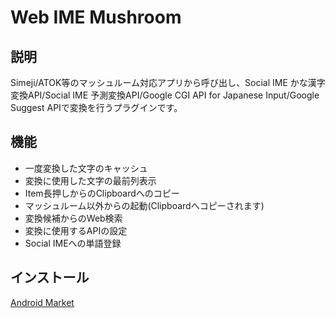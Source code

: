 # Web IME Mushroom
## 説明
Simeji/ATOK等のマッシュルーム対応アプリから呼び出し、Social IME かな漢字変換API/Social IME 予測変換API/Google CGI API for Japanese Input/Google Suggest APIで変換を行うプラグインです。

## 機能
* 一度変換した文字のキャッシュ
* 変換に使用した文字の最前列表示
* Item長押しからのClipboardへのコピー
* マッシュルーム以外からの起動(Clipboardへコピーされます)
* 変換候補からのWeb検索
* 変換に使用するAPIの設定
* Social IMEへの単語登録

## インストール
[Android Market](https://market.android.com/details?id=jp.ponko2.android.webime)

